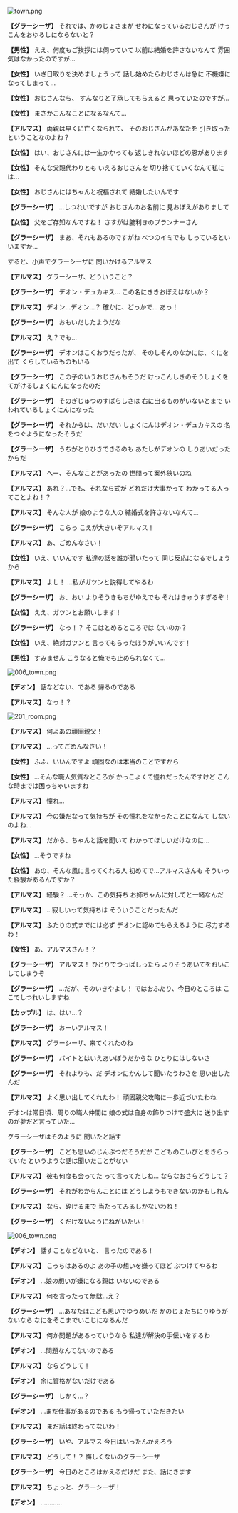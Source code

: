 
![town.png](../images/backgrounds/town.png)

**【グラーシーザ】**
それでは、かのじょさまが
せわになっているおじさんが
けっこんをおゆるしにならないと？

**【男性】**
ええ、何度もご挨拶には伺っていて
以前は結婚を許さないなんて
雰囲気はなかったのですが…

**【女性】**
いざ日取りを決めましょうって
話し始めたらおじさんは急に
不機嫌になってしまって…

**【女性】**
おじさんなら、
すんなりと了承してもらえると
思っていたのですが…

**【女性】**
まさかこんなことになるなんて…

**【アルマス】**
両親は早くに亡くなられて、
そのおじさんがあなたを
引き取ったということなのよね？

**【女性】**
はい、おじさんには一生かかっても
返しきれないほどの恩があります

**【女性】**
そんな父親代わりとも
いえるおじさんを
切り捨てていくなんて私には…

**【女性】**
おじさんにはちゃんと祝福されて
結婚したいんです

**【グラーシーザ】**
…しつれいですが
おじさんのお名前に
見おぼえがありまして

**【女性】**
父をご存知なんですね！
さすがは腕利きのプランナーさん

**【グラーシーザ】**
まあ、それもあるのですがね
べつのイミでも
しっているといいますか…

すると、小声でグラーシーザに
問いかけるアルマス

**【アルマス】**
グラーシーザ、どういうこと？

**【グラーシーザ】**
デオン・デュカキス…
この名にききおぼえはないか？

**【アルマス】**
デオン…デオン…？
確かに、どっかで…
あっ！

**【グラーシーザ】**
おもいだしたようだな

**【アルマス】**
え？でも…

**【グラーシーザ】**
デオンはこくおうだったが、
そのしそんのなかには、くにを出て
くらしているものもいる

**【グラーシーザ】**
この子のいうおじさんもそうだ
けっこんしきのそうしょくを
てがけるしょくにんになったのだ

**【グラーシーザ】**
そのぎじゅつのすばらしさは
右に出るものがいないとまで
いわれているしょくにんになった

**【グラーシーザ】**
それからは、だいだい
しょくにんはデオン・デュカキスの
名をつぐようになったそうだ

**【グラーシーザ】**
うちがとりひきできるのも
あたしがデオンの
しりあいだったからだ

**【アルマス】**
へー、そんなことがあったの
世間って案外狭いのね

**【アルマス】**
あれ？…でも、それなら式が
どれだけ大事かって
わかってる人ってことよね！？

**【アルマス】**
そんな人が
娘のような人の
結婚式を許さないなんて…

**【グラーシーザ】**
こらっ
こえが大きいぞアルマス！

**【アルマス】**
あ、ごめんなさい！

**【女性】**
いえ、いいんです
私達の話を誰が聞いたって
同じ反応になるでしょうから

**【アルマス】**
よし！
…私がガツンと説得してやるわ

**【グラーシーザ】**
お、おい
よりそうきもちがゆえでも
それはきゅうすぎるぞ！

**【女性】**
ええ、ガツンとお願いします！

**【グラーシーザ】**
なっ！？
そこはとめるところでは
ないのか？

**【女性】**
いえ、絶対ガツンと
言ってもらったほうがいいんです！

**【男性】**
すみません
こうなると俺でも止められなくて…

![006_town.png](../images/backgrounds/006_town.png)

**【デオン】**
話などない、である
帰るのである

**【アルマス】**
なっ！？

![201_room.png](../images/backgrounds/201_room.png)

**【アルマス】**
何よあの頑固親父！

**【アルマス】**
…ってごめんなさい！

**【女性】**
ふふ、いいんですよ
頑固なのは本当のことですから

**【女性】**
…そんな職人気質なところが
かっこよくて憧れだったんですけど
こんな時までは困っちゃいますね

**【アルマス】**
憧れ…

**【アルマス】**
今の嫌だなって気持ちが
その憧れをなかったことになんて
しないのよね…

**【アルマス】**
だから、ちゃんと話を聞いて
わかってほしいだけなのに…

**【女性】**
…そうですね

**【女性】**
あの、そんな風に言ってくれる人
初めてで…アルマスさんも
そういった経験があるんですか？

**【アルマス】**
経験？
…そっか、この気持ち
お姉ちゃんに対してと一緒なんだ

**【アルマス】**
…寂しいって気持ちは
そういうことだったんだ

**【アルマス】**
ふたりの式までには必ず
デオンに認めてもらえるように
尽力するわ！

**【女性】**
あ、アルマスさん！？

**【グラーシーザ】**
アルマス！
ひとりでつっぱしったら
よりそうあいてをおいこしてしまうぞ

**【グラーシーザ】**
…だが、そのいきやよし！
ではおふたり、今日のところは
ここでしつれいしますね

**【カップル】**
は、はい…？

**【グラーシーザ】**
おーいアルマス！

**【アルマス】**
グラーシーザ、来てくれたのね

**【グラーシーザ】**
バイトとはいえあいぼうだからな
ひとりにはしないさ

**【グラーシーザ】**
それよりも、だ
デオンにかんして聞いたうわさを
思い出したんだ

**【アルマス】**
よく思い出してくれたわ！
頑固親父攻略に一歩近づいたわね

デオンは常日頃、周りの職人仲間に
娘の式は自身の飾りつけで盛大に
送り出すのが夢だと言っていた…

グラーシーザはそのように
聞いたと話す

**【グラーシーザ】**
こども思いのじんぶつだそうだが
こどものこいびとをきらっていた
というような話は聞いたことがない

**【アルマス】**
彼も何度も会ってた
って言ってたしね…
ならなおさらどうして？

**【グラーシーザ】**
それがわからんことには
どうしようもできないのかもしれん

**【アルマス】**
なら、砕けるまで
当たってみるしかないわね！

**【グラーシーザ】**
くだけないようにねがいたい！

![006_town.png](../images/backgrounds/006_town.png)

**【デオン】**
話すことなどないと、
言ったのである！

**【アルマス】**
こっちはあるのよ
あの子の想いを嫌ってほど
ぶつけてやるわ

**【デオン】**
…娘の想いが嫌になる親は
いないのである

**【アルマス】**
何を言ったって無駄…え？

**【グラーシーザ】**
…あなたはこども思いでゆうめいだ
かのじょたちにりゆうがないなら
なにをそこまでいこじになるんだ

**【アルマス】**
何か問題があるっていうなら
私達が解決の手伝いをするわ

**【デオン】**
…問題なんてないのである

**【アルマス】**
ならどうして！

**【デオン】**
余に資格がないだけである

**【グラーシーザ】**
しかく…？

**【デオン】**
…まだ仕事があるのである
もう帰っていただきたい

**【アルマス】**
まだ話は終わってないわ！

**【グラーシーザ】**
いや、アルマス
今日はいったんかえろう

**【アルマス】**
どうして！？
悔しくないのグラーシーザ

**【グラーシーザ】**
今日のところはかえるだけだ
また、話にきます

**【アルマス】**
ちょっと、グラーシーザ！

**【デオン】**
…………
